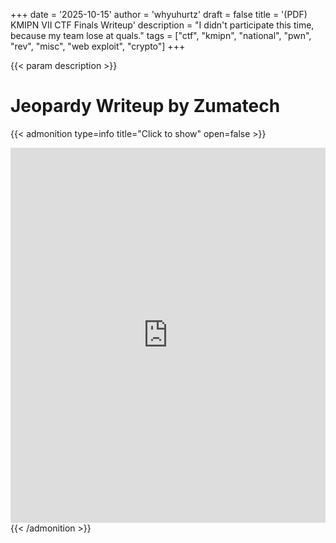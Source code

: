 +++
date = '2025-10-15'
author = 'whyuhurtz'
draft = false
title = '(PDF) KMIPN VII CTF Finals Writeup'
description = "I didn't participate this time, because my team lose at quals."
tags = ["ctf", "kmipn", "national", "pwn", "rev", "misc", "web exploit", "crypto"]
+++

{{< param description >}}

# Jeopardy Writeup by Zumatech

{{< admonition type=info title="Click to show" open=false >}}
<iframe
  src="https://mozilla.github.io/pdf.js/web/viewer.html?file=https://raw.githubusercontent.com/whyuhurtz/hugo-blog/main/assets/pdf/KMIPNVII-Zumatech_Jeopardy.pdf"
  width="100%"
  height="600px"
  style="border: none;">
</iframe>
{{< /admonition >}}
